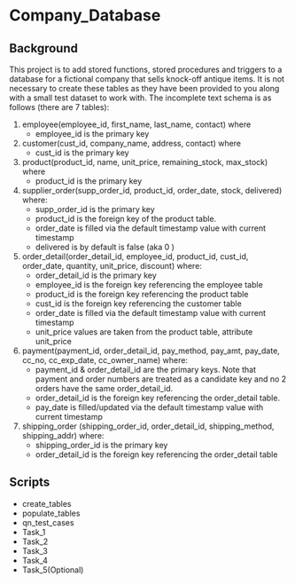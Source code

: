 # Company_Database
## Background
This project is to add stored functions, stored procedures and triggers to a database for a fictional company that sells knock-off antique items. It is not necessary to create these tables as they have been provided to you along with a small test dataset to work with. The incomplete text schema is as follows (there are 7 tables):

1. employee(employee_id, first_name, last_name, contact) where 
      - employee_id is the primary key
2. customer(cust_id, company_name, address, contact) where 
      - cust_id is the primary key
3. product(product_id, name, unit_price, remaining_stock, max_stock) where 
      - product_id is the primary key
4. supplier_order(supp_order_id, product_id, order_date, stock, delivered)
where:
      - supp_order_id is the primary key
      - product_id is the foreign key of the product table.
      - order_date is filled via the default timestamp value with current timestamp 
      - delivered is by default is false (aka 0 )
5. order_detail(order_detail_id, employee_id, product_id, cust_id, order_date, quantity, unit_price, discount) where:
      - order_detail_id is the primary key
      - employee_id is the foreign key referencing the employee table
      - product_id is the foreign key referencing the product table
      - cust_id is the foreign key referencing the customer table
      - order_date is filled via the default timestamp value with current timestamp
      - unit_price values are taken from the product table, attribute unit_price
6. payment(payment_id, order_detail_id, pay_method, pay_amt, pay_date, cc_no, cc_exp_date, cc_owner_name) where:
      - payment_id & order_detail_id are the primary keys. Note that payment and order numbers are treated as a candidate key and no 2 orders have the same    order_detail_id.
      - order_detail_id is the foreign key referencing the order_detail table.
      - pay_date is filled/updated via the default timestamp value with current timestamp
7. shipping_order (shipping_order_id, order_detail_id, shipping_method, shipping_addr) where:
      - shipping_order_id is the primary key
      - order_detail_id is the foreign key referencing the order_detail table
## Scripts
   - create_tables
   - populate_tables
   - qn_test_cases
   - Task_1
   - Task_2
   - Task_3
   - Task_4
   - Task_5(Optional)


